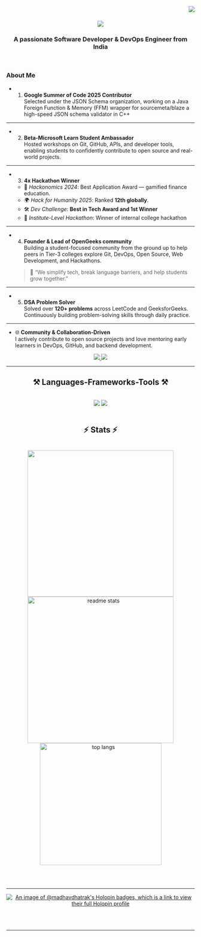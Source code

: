 <img align="right" src="https://visitor-badge.laobi.icu/badge?page_id=MadhavDhatrak.MadhavDhatrak" />

<h1 align="center">
    <img src="https://readme-typing-svg.herokuapp.com/?font=Righteous&size=35&center=true&vCenter=true&width=500&height=70&duration=4000&lines=Hi+There!+👋;+I'm+Madhav+Dhatrak!;" />
</h1>

<h3 align="center">A passionate Software Developer & DevOps Engineer from India </h3>

<br/>

### About Me

- 1. **Google Summer of Code 2025 Contributor**  
  Selected under the JSON Schema organization, working on a Java Foreign Function & Memory (FFM) wrapper for sourcemeta/blaze a high-speed JSON schema validator in C++
---
- 2. **Beta-Microsoft Learn Student Ambassador**  
  Hosted workshops on Git, GitHub, APIs, and developer tools, enabling students to confidently contribute to open source and real-world projects.
---
- 3. **4x Hackathon Winner**  
  - 🥇 *Hackonomics 2024*: Best Application Award — gamified finance education.  
  - 🌍 *Hack for Humanity 2025*: Ranked **12th globally**.  
  - 🛠️ *Dev Challenge*: **Best in Tech Award and 1st Winner**  
  - 🏫 *Institute-Level Hackathon*: Winner of internal college hackathon
---
- 4. **Founder & Lead of OpenGeeks community**  
  Building a student-focused community from the ground up to help peers in Tier-3 colleges explore Git, DevOps, Open Source, Web Development, and Hackathons.  
  > 🧩 “We simplify tech, break language barriers, and help students grow together.”

---
- 5. **DSA Problem Solver**  
  Solved over **120+ problems** across LeetCode and GeeksforGeeks. Continuously building problem-solving skills through daily practice.
---
- 🌐 **Community & Collaboration-Driven**  
  I actively contribute to open source projects and love mentoring early learners in DevOps, GitHub, and backend development.






 </div>
 
<div align="center"> 
  <a href="madhavdhatrak02@gmail.com">
    <img src="https://img.shields.io/badge/Gmail-333333?style=for-the-badge&logo=gmail&logoColor=red" />
  </a>
  <a href="https://linkedin.com/in/madhav-dhatrak-b52a601b1" target="_blank">
    <img src="https://img.shields.io/badge/LinkedIn-0077B5?style=for-the-badge&logo=linkedin&logoColor=white" target="_blank" />
  </a>
</div>

 <hr/>
 
<h2 align="center">⚒️ Languages-Frameworks-Tools ⚒️</h2>
<br/>
<div align="center">
    <img src="https://skillicons.dev/icons?i=c,cpp,java,golang,python,html,css,bootstrap,react,github,figma,tailwind,git," />
    <img src="https://skillicons.dev/icons?i=nodejs,javascript,typescript,express,firebase,mongodb,mysql,postgresql,linux,jenkins,docker,kubernetes," /><br>
</div>

<br/>



<h2 align="center">⚡ Stats ⚡</h2>
<br>
<div align=center>
  <img width=390 src="https://streak-stats.demolab.com/?user=madhavdhatrak&theme=react&border_radius=10."/>
  <img width=390 src="https://github-readme-stats.vercel.app/api?username=madhavdhatrak&count_private=true&show_icons=true&theme=react&rank_icon=github&border_radius=10" alt="readme stats" />
  <br/>
 <img width=325 align="center" src="https://github-readme-stats.vercel.app/api/top-langs/?username=madhavdhatrak&hide=HTML&langs_count=8&layout=compact&theme=react&border_radius=10&size_weight=0.5&count_weight=0.5&exclude_repo=github-readme-stats" alt="top langs" 
</div>

<br/><br/>

<hr/>

[![An image of @madhavdhatrak's Holopin badges, which is a link to view their full Holopin profile](https://holopin.me/madhavdhatrak)](https://holopin.io/@madhavdhatrak)

<br/><br/>

<hr/>

<br/>


















































